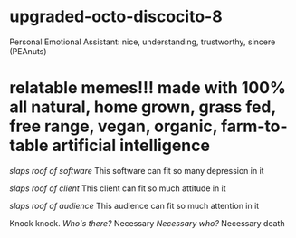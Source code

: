 # upgraded-octo-discocito-8
Personal Emotional Assistant: nice, understanding, trustworthy, sincere (PEAnuts)

# relatable memes!!! made with 100% all natural, home grown, grass fed, free range, vegan, organic, farm-to-table artificial intelligence 

*slaps roof of software*
This software can fit so many depression in it

*slaps roof of client*
This client can fit so much attitude in it

*slaps roof of audience*
This audience can fit so much attention in it

Knock knock.
*Who's there?*
Necessary 
*Necessary who?*
Necessary death 
